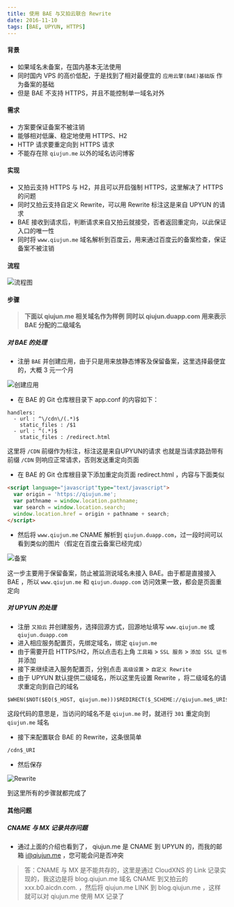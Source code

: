```yaml
---
title: 使用 BAE 与又拍云联合 Rewrite
date: 2016-11-10
tags: [BAE, UPYUN, HTTPS]
---
```


#### **背景**

* 如果域名未备案，在国内基本无法使用
* 同时国内 VPS 的高价低配，于是找到了相对最便宜的 `应用云擎(BAE)基础版` 作为备案的基础
* 但是 BAE 不支持 HTTPS，并且不能控制单一域名对外

#### **需求**

* 方案要保证备案不被注销
* 能够相对低廉、稳定地使用 HTTPS、H2
* HTTP 请求要重定向到 HTTPS 请求
* 不能存在除 `qiujun.me` 以外的域名访问博客

#### **实现**

* 又拍云支持 HTTPS 与 H2，并且可以开启强制 HTTPS，这里解决了 HTTPS 的问题
* 同时又拍云支持自定义 Rewrite，可以用 Rewrite 标注这是来自 UPYUN 的请求
* BAE 接收到请求后，判断请求来自又拍云就接受，否者返回重定向，以此保证入口的唯一性
* 同时将 `www.qiujun.me` 域名解析到百度云，用来通过百度云的备案检查，保证备案不被注销

<!-- more -->

#### **流程**

![流程图](/uploads/rewrite-with-bae-and-upyun/flow.png)

#### **步骤**

> **下面以 qiujun.me 相关域名作为样例**
> **同时以 qiujun.duapp.com 用来表示 BAE 分配的二级域名**

##### **对 BAE 的处理**

* 注册 `BAE` 并创建应用，由于只是用来放静态博客及保留备案，这里选择最便宜的，大概 3 元一个月

![创建应用](/uploads/rewrite-with-bae-and-upyun/bae.png)

* 在 BAE 的 Git 仓库根目录下 app.conf 的内容如下：

```
handlers:
  - url : ^\/cdn\/(.*)$
    static_files : /$1
  - url : ^(.*)$
    static_files : /redirect.html
```
这里将 `/CDN` 前缀作为标注，标注这是来自UPYUN的请求
也就是当请求路劲带有前缀 `/CDN` 则响应正常请求，否则发送重定向页面

* 在 BAE 的 Git 仓库根目录下添加重定向页面 redirect.html ，内容与下面类似

```html
<script language="javascript"type="text/javascript">
  var origin = 'https://qiujun.me';
  var pathname = window.location.pathname;
  var search = window.location.search;
  window.location.href = origin + pathname + search;
</script>
```

* 然后将 `www.qiujun.me` CNAME 解析到 `qiujun.duapp.com`，过一段时间可以看到类似的图片（假定在百度云备案已经完成）

![备案](/uploads/rewrite-with-bae-and-upyun/beian.png)

这一步主要用于保留备案，防止被监测说域名未接入 BAE。由于都是直接接入 BAE ，所以 `www.qiujun.me` 和 `qiujun.duapp.com` 访问效果一致，都会是页面重定向

##### **对 UPYUN 的处理**

* 注册 `又拍云` 并创建服务，选择回源方式，回源地址填写 `www.qiujun.me` 或 `qiujun.duapp.com`
* 进入相应服务配置页，先绑定域名，绑定 `qiujun.me`
* 由于需要开启 HTTPS/H2，所以点击右上角 `工具箱` > `SSL 服务` > `添加 SSL 证书` 并添加
* 接下来继续进入服务配置页，分别点击 `高级设置` > `自定义 Rewrite`
* 由于 UPYUN 默认提供二级域名，所以这里先设置 Rewrite ，将二级域名的请求重定向到自己的域名

```txt
$WHEN($NOT($EQ($_HOST, qiujun.me)))$REDIRECT($_SCHEME://qiujun.me$_URI$PCALL(?$_QUERY), 301)
```
这段代码的意思是，当访问的域名不是 `qiujun.me` 时，就进行 `301` 重定向到 `qiujun.me` 域名

* 接下来配置联合 BAE 的 Rewrite，这条很简单

```txt
/cdn$_URI
```

* 然后保存

![Rewrite](/uploads/rewrite-with-bae-and-upyun/rewrite.png)

到这里所有的步骤就都完成了

#### **其他问题**

##### CNAME 与 MX 记录共存问题

* 通过上面的介绍也看到了， qiujun.me 是 CNAME 到 UPYUN 的，而我的邮箱 i@qiujun.me ，您可能会问是否冲突
> 答：CNAME 与 MX 是不能共存的，这里是通过 CloudXNS 的 Link 记录实现的，我这边是将 blog.qiujun.me 域名 CNAME 到又拍云的 xxx.b0.aicdn.com. ，然后将 qiujun.me LINK 到 blog.qiujun.me ，这样就可以对 qiujun.me 使用 MX 记录了
